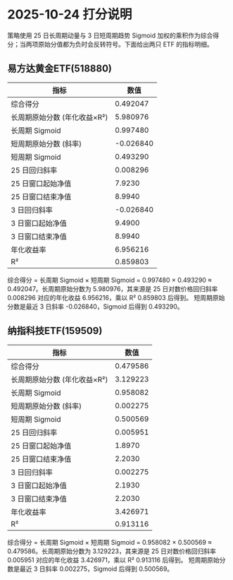 # 2025-10-24 打分说明

策略使用 25 日长周期动量与 3 日短周期趋势 Sigmoid 加权的乘积作为综合得分；当两项原始分值都为负时会反转符号。下面给出两只 ETF 的指标明细。

## 易方达黄金ETF(518880)

| 指标 | 数值 |
| --- | --- |
| 综合得分 | 0.492047 |
| 长周期原始分数 (年化收益×R²) | 5.980976 |
| 长周期 Sigmoid | 0.997480 |
| 短周期原始分数 (斜率) | -0.026840 |
| 短周期 Sigmoid | 0.493290 |
| 25 日回归斜率 | 0.008296 |
| 25 日窗口起始净值 | 7.9230 |
| 25 日窗口结束净值 | 8.9940 |
| 3 日回归斜率 | -0.026840 |
| 3 日窗口起始净值 | 9.4900 |
| 3 日窗口结束净值 | 8.9940 |
| 年化收益率 | 6.956216 |
| R² | 0.859803 |

综合得分 = 长周期 Sigmoid × 短周期 Sigmoid = 0.997480 × 0.493290 ≈ 0.492047。长周期原始分数为 5.980976，其来源是 25 日对数价格回归斜率 0.008296 对应的年化收益 6.956216，乘以 R² 0.859803 后得到。 短周期原始分数是最近 3 日斜率 -0.026840，Sigmoid 后得到 0.493290。

## 纳指科技ETF(159509)

| 指标 | 数值 |
| --- | --- |
| 综合得分 | 0.479586 |
| 长周期原始分数 (年化收益×R²) | 3.129223 |
| 长周期 Sigmoid | 0.958082 |
| 短周期原始分数 (斜率) | 0.002275 |
| 短周期 Sigmoid | 0.500569 |
| 25 日回归斜率 | 0.005951 |
| 25 日窗口起始净值 | 1.8970 |
| 25 日窗口结束净值 | 2.2030 |
| 3 日回归斜率 | 0.002275 |
| 3 日窗口起始净值 | 2.1930 |
| 3 日窗口结束净值 | 2.2030 |
| 年化收益率 | 3.426971 |
| R² | 0.913116 |

综合得分 = 长周期 Sigmoid × 短周期 Sigmoid = 0.958082 × 0.500569 ≈ 0.479586。长周期原始分数为 3.129223，其来源是 25 日对数价格回归斜率 0.005951 对应的年化收益 3.426971，乘以 R² 0.913116 后得到。 短周期原始分数是最近 3 日斜率 0.002275，Sigmoid 后得到 0.500569。
